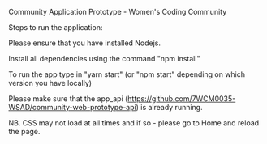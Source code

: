 Community Application Prototype - Women's Coding Community

Steps to run the application:

Please ensure that you have installed Nodejs.

Install all dependencies using the command "npm install"

To run the app type in "yarn start" (or "npm start" depending on which version you have locally)

Please make sure that the app_api (https://github.com/7WCM0035-WSAD/community-web-prototype-api) is already running.

NB. CSS may not load at all times and if so - please go to Home and reload the page. 